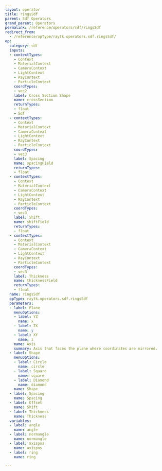 ```yaml
---
layout: operator
title: ringsSdf
parent: Sdf Operators
grand_parent: Operators
permalink: /reference/operators/sdf/ringsSdf
redirect_from:
  - /reference/opType/raytk.operators.sdf.ringsSdf/
op:
  category: sdf
  inputs:
  - contextTypes:
    - Context
    - MaterialContext
    - CameraContext
    - LightContext
    - RayContext
    - ParticleContext
    coordTypes:
    - vec2
    label: Cross Section Shape
    name: crossSection
    returnTypes:
    - float
    - Sdf
  - contextTypes:
    - Context
    - MaterialContext
    - CameraContext
    - LightContext
    - RayContext
    - ParticleContext
    coordTypes:
    - vec3
    label: Spacing
    name: spacingField
    returnTypes:
    - float
  - contextTypes:
    - Context
    - MaterialContext
    - CameraContext
    - LightContext
    - RayContext
    - ParticleContext
    coordTypes:
    - vec3
    label: Shift
    name: shiftField
    returnTypes:
    - float
  - contextTypes:
    - Context
    - MaterialContext
    - CameraContext
    - LightContext
    - RayContext
    - ParticleContext
    coordTypes:
    - vec3
    label: Thickness
    name: thicknessField
    returnTypes:
    - float
  name: ringsSdf
  opType: raytk.operators.sdf.ringsSdf
  parameters:
  - label: Plane
    menuOptions:
    - label: YZ
      name: x
    - label: ZX
      name: y
    - label: XY
      name: z
    name: Axis
    summary: Axis that faces the plane where coordinates are mirrored.
  - label: Shape
    menuOptions:
    - label: Circle
      name: circle
    - label: Square
      name: square
    - label: Diamond
      name: diamond
    name: Shape
  - label: Spacing
    name: Spacing
  - label: Offset
    name: Shift
  - label: Thickness
    name: Thickness
  variables:
  - label: angle
    name: angle
  - label: normangle
    name: normangle
  - label: axispos
    name: axispos
  - label: ring
    name: ring

---
```


